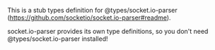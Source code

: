 This is a stub types definition for @types/socket.io-parser (https://github.com/socketio/socket.io-parser#readme).

socket.io-parser provides its own type definitions, so you don't need @types/socket.io-parser installed!